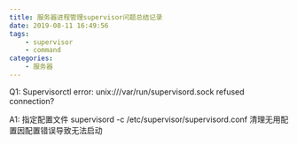 ```yaml
---
title: 服务器进程管理supervisor问题总结记录
date: 2019-08-11 16:49:56
tags:
    - supervisor
    - command
categories:
    - 服务器
---
```



Q1: Supervisorctl error: unix:///var/run/supervisord.sock refused connection?

A1: 指定配置文件 supervisord -c /etc/supervisor/supervisord.conf
清理无用配置因配置错误导致无法启动